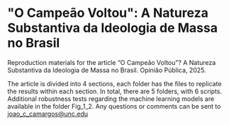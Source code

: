 # "O Campeão Voltou": A Natureza Substantiva da Ideologia de Massa no Brasil
Reproduction materials for the article “O Campeão Voltou”? A Natureza Substantiva da Ideologia de Massa no Brasil. Opinião Pública, 2025.

The article is divided into 4 sections, each folder has the files to replicate the results within each section. In total, there are 5 folders, with 6 scripts. Additional robustness tests regarding the machine learning models are available in the folder Fig_1_2. Any questions or comments can be sent to joao_c_camargos@unc.edu
